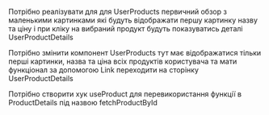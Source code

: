 Потрібно реалізувати для для UserProducts первичний обзор з маленькими картинками які будуть відображати першу картинку назву та ціну і при кліку на вибраний продукт будуть показуватись деталі UserProductDetails

Потрібно змінити компонент UserProducts тут має відображатися тільки перші картинки, назва та ціна всіх продуктів користувача та мати функціонал за допомогою Link переходити на сторінку UserProductDetails

<!-- Першим ділом потрібно створити компонент в Product з назвою UserProductDetails та сторінку UserProductDetailsPage та скопіювати туди UserProducts -->

Потрібно створити хук useProduct для перевикористання функції в ProductDetails під назвою fetchProductById









